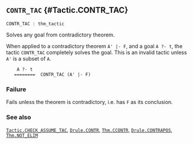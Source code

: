 ## `CONTR_TAC` {#Tactic.CONTR_TAC}


```
CONTR_TAC : thm_tactic
```



Solves any goal from contradictory theorem.


When applied to a contradictory theorem `A' |- F`, and a goal `A ?- t`,
the tactic `CONTR_TAC` completely solves the goal. This is an invalid
tactic unless `A'` is a subset of `A`.
    
        A ?- t
       ========  CONTR_TAC (A' |- F)
    
    



### Failure

Fails unless the theorem is contradictory, i.e. has `F` as its conclusion.

### See also

[`Tactic.CHECK_ASSUME_TAC`](#Tactic.CHECK_ASSUME_TAC), [`Drule.CONTR`](#Drule.CONTR), [`Thm.CCONTR`](#Thm.CCONTR), [`Drule.CONTRAPOS`](#Drule.CONTRAPOS), [`Thm.NOT_ELIM`](#Thm.NOT_ELIM)

